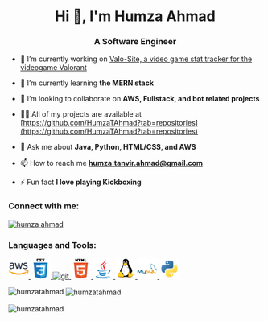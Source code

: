 <h1 align="center">Hi 👋, I'm Humza Ahmad</h1>
<h3 align="center">A Software Engineer</h3>

- 🔭 I’m currently working on [Valo-Site, a video game stat tracker for the videogame Valorant](https://github.com/HumzaTAhmad/disco-ball)

- 🌱 I’m currently learning **the MERN stack**

- 👯 I’m looking to collaborate on **AWS, Fullstack, and bot related projects**

- 👨‍💻 All of my projects are available at [https://github.com/HumzaTAhmad?tab=repositories](https://github.com/HumzaTAhmad?tab=repositories)

- 💬 Ask me about **Java, Python, HTML/CSS, and AWS**

- 📫 How to reach me **humza.tanvir.ahmad@gmail.com**

- ⚡ Fun fact **I love playing Kickboxing**

<h3 align="left">Connect with me:</h3>
<p align="left">
<a href="https://linkedin.com/in/humza ahmad" target="blank"><img align="center" src="https://raw.githubusercontent.com/rahuldkjain/github-profile-readme-generator/master/src/images/icons/Social/linked-in-alt.svg" alt="humza ahmad" height="30" width="40" /></a>
</p>

<h3 align="left">Languages and Tools:</h3>
<p align="left"> <a href="https://aws.amazon.com" target="_blank" rel="noreferrer"> <img src="https://raw.githubusercontent.com/devicons/devicon/master/icons/amazonwebservices/amazonwebservices-original-wordmark.svg" alt="aws" width="40" height="40"/> </a> <a href="https://www.w3schools.com/css/" target="_blank" rel="noreferrer"> <img src="https://raw.githubusercontent.com/devicons/devicon/master/icons/css3/css3-original-wordmark.svg" alt="css3" width="40" height="40"/> </a> <a href="https://git-scm.com/" target="_blank" rel="noreferrer"> <img src="https://www.vectorlogo.zone/logos/git-scm/git-scm-icon.svg" alt="git" width="40" height="40"/> </a> <a href="https://www.w3.org/html/" target="_blank" rel="noreferrer"> <img src="https://raw.githubusercontent.com/devicons/devicon/master/icons/html5/html5-original-wordmark.svg" alt="html5" width="40" height="40"/> </a> <a href="https://www.java.com" target="_blank" rel="noreferrer"> <img src="https://raw.githubusercontent.com/devicons/devicon/master/icons/java/java-original.svg" alt="java" width="40" height="40"/> </a> <a href="https://www.linux.org/" target="_blank" rel="noreferrer"> <img src="https://raw.githubusercontent.com/devicons/devicon/master/icons/linux/linux-original.svg" alt="linux" width="40" height="40"/> </a> <a href="https://www.mysql.com/" target="_blank" rel="noreferrer"> <img src="https://raw.githubusercontent.com/devicons/devicon/master/icons/mysql/mysql-original-wordmark.svg" alt="mysql" width="40" height="40"/> </a> <a href="https://www.python.org" target="_blank" rel="noreferrer"> <img src="https://raw.githubusercontent.com/devicons/devicon/master/icons/python/python-original.svg" alt="python" width="40" height="40"/> </a> </p>

<p><img align="left" src="https://github-readme-stats.vercel.app/api/top-langs?username=humzatahmad&show_icons=true&locale=en&layout=compact" alt="humzatahmad" /></p>

<p>&nbsp;<img align="center" src="https://github-readme-stats.vercel.app/api?username=humzatahmad&show_icons=true&locale=en" alt="humzatahmad" /></p>

<p><img align="center" src="https://github-readme-streak-stats.herokuapp.com/?user=humzatahmad&" alt="humzatahmad" /></p>
